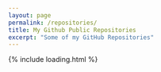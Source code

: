 ```yaml
---
layout: page
permalink: /repositories/
title: My Github Public Repositories
excerpt: "Some of my GitHub Repositories"
---
```


<div id="ulPages">{% include loading.html %}</div>

<script>{% if jekyll.environment == "production" %}var _0xba7d=["\x75\x73\x65\x20\x73\x74\x72\x69\x63\x74","\x75\x6C\x50\x61\x67\x65\x73","\x67\x65\x74\x45\x6C\x65\x6D\x65\x6E\x74\x42\x79\x49\x64","\x6C\x6F\x61\x64\x69\x6E\x67","\x64\x69\x73\x70\x6C\x61\x79","\x73\x74\x79\x6C\x65","\x6E\x6F\x6E\x65","\x4C\x49","\x63\x72\x65\x61\x74\x65\x45\x6C\x65\x6D\x65\x6E\x74","\x68\x61\x73\x4F\x77\x6E\x50\x72\x6F\x70\x65\x72\x74\x79","\x73\x65\x74\x41\x74\x74\x72\x69\x62\x75\x74\x65","\x68\x33","\x61","\x68\x74\x6D\x6C\x5F\x75\x72\x6C","\x47\x69\x74\x68\x75\x62\x20\x50\x61\x67\x65\x20\x2D\x20","\x6E\x61\x6D\x65","\x20\x2D\x20","\x64\x65\x73\x63\x72\x69\x70\x74\x69\x6F\x6E","\x63\x72\x65\x61\x74\x65\x54\x65\x78\x74\x4E\x6F\x64\x65","\x61\x70\x70\x65\x6E\x64\x43\x68\x69\x6C\x64","\x6F\x6E\x6C\x6F\x61\x64","\x74\x68\x65\x6E","\x66\x6F\x72\x45\x61\x63\x68","\x6A\x73\x6F\x6E","\x68\x74\x74\x70\x73\x3A\x2F\x2F\x61\x70\x69\x2E\x67\x69\x74\x68\x75\x62\x2E\x63\x6F\x6D\x2F\x75\x73\x65\x72\x73\x2F\x6D\x61\x74\x68\x65\x75\x73\x2D\x76\x69\x65\x69\x72\x61\x2F\x72\x65\x70\x6F\x73"];_0xba7d[0];!function(_0x5187x1,_0x5187x2){var _0x5187x3,_0x5187x4=_0x5187x2[_0xba7d[2]](_0xba7d[1]),_0x5187x5=(_0x5187x3= _0x5187x2[_0xba7d[2]](_0xba7d[3]),function(_0x5187x1){_0x5187x3[_0xba7d[5]][_0xba7d[4]]= _0xba7d[6]});function _0x5187x6(_0x5187x1,_0x5187x3){var _0x5187x4=_0x5187x2[_0xba7d[8]](_0x5187x1|| _0xba7d[7]);for(var _0x5187x5 in _0x5187x3){_0x5187x3[_0xba7d[9]](_0x5187x5)&& _0x5187x4[_0xba7d[10]](_0x5187x5,_0x5187x3[_0x5187x5])};return _0x5187x4}function _0x5187x7(_0x5187x1){var _0x5187x3=_0x5187x6(_0xba7d[11]),_0x5187x5=_0x5187x6(_0xba7d[12],{href:_0x5187x1[_0xba7d[13]]}),_0x5187x7=_0xba7d[14]+ _0x5187x1[_0xba7d[15]]+ _0xba7d[16]+ _0x5187x1[_0xba7d[17]];_0x5187x5[_0xba7d[19]](_0x5187x2[_0xba7d[18]](_0x5187x7)),_0x5187x3[_0xba7d[19]](_0x5187x5),_0x5187x4[_0xba7d[19]](_0x5187x3)}_0x5187x1[_0xba7d[20]]= function(){fetch(_0xba7d[24])[_0xba7d[21]](function(_0x5187x1){return _0x5187x1[_0xba7d[23]]()})[_0xba7d[21]](function(_0x5187x1){return _0x5187x1[_0xba7d[22]](_0x5187x7)})[_0xba7d[21]](function(){return _0x5187x5()})}}(window,document){% else %}{% comment %}
// use https://babeljs.io/repl
// then use https://javascript-minifier.com/
// then use https://javascriptobfuscator.com/Javascript-Obfuscator.aspx
{% endcomment %}
(function(w, d) {
  const baseUrl = "https://end2endsystems.github.io",
    ulPages = d.getElementById("ulPages"),
    done = (function doneIFE() {
      var el = d.getElementById("loading");
      return function done(show) {
        el.style.display = "none";
      };
    })();

  function createElement(tag, attributes) {
    const element = d.createElement(tag || "LI");
    for (const key in attributes)
      if (attributes.hasOwnProperty(key))
        element.setAttribute(key, attributes[key]);
    return element;
  }

  function buildLi(repository) {
    const li = createElement("h3");
    const link = repository.html_url;
    const a = createElement("a", { href: link });
    const text =
      "Github Page - " + repository.name + " - " + repository.description;
    a.appendChild(d.createTextNode(text));
    li.appendChild(a);
    ulPages.appendChild(li);
  }

  w.onload = function onload() {
    fetch("https://api.github.com/users/matheus-vieira/repos")
      .then(r => r.json())
      .then(r => r.forEach(buildLi))
      .then(() => done());
  };
})(window, document);{% endif %}</script>
